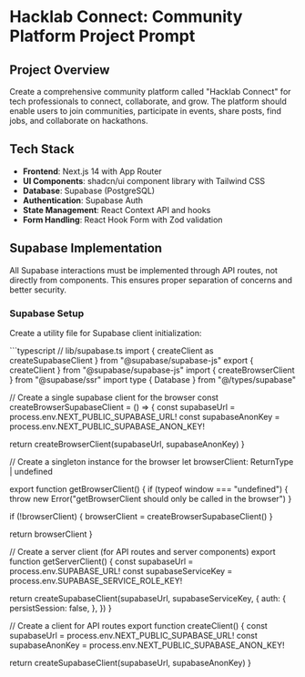 # Hacklab Connect: Community Platform Project Prompt

## Project Overview

Create a comprehensive community platform called "Hacklab Connect" for tech professionals to connect, collaborate, and grow. The platform should enable users to join communities, participate in events, share posts, find jobs, and collaborate on hackathons.

## Tech Stack

- **Frontend**: Next.js 14 with App Router
- **UI Components**: shadcn/ui component library with Tailwind CSS
- **Database**: Supabase (PostgreSQL)
- **Authentication**: Supabase Auth
- **State Management**: React Context API and hooks
- **Form Handling**: React Hook Form with Zod validation

## Supabase Implementation

All Supabase interactions must be implemented through API routes, not directly from components. This ensures proper separation of concerns and better security.

### Supabase Setup

Create a utility file for Supabase client initialization:

\`\`\`typescript
// lib/supabase.ts
import { createClient as createSupabaseClient } from "@supabase/supabase-js"
export { createClient } from "@supabase/supabase-js"
import { createBrowserClient } from "@supabase/ssr"
import type { Database } from "@/types/supabase"

// Create a single supabase client for the browser
const createBrowserSupabaseClient = () => {
  const supabaseUrl = process.env.NEXT_PUBLIC_SUPABASE_URL!
  const supabaseAnonKey = process.env.NEXT_PUBLIC_SUPABASE_ANON_KEY!

  return createBrowserClient<Database>(supabaseUrl, supabaseAnonKey)
}

// Create a singleton instance for the browser
let browserClient: ReturnType<typeof createBrowserSupabaseClient> | undefined

export function getBrowserClient() {
  if (typeof window === "undefined") {
    throw new Error("getBrowserClient should only be called in the browser")
  }

  if (!browserClient) {
    browserClient = createBrowserSupabaseClient()
  }

  return browserClient
}

// Create a server client (for API routes and server components)
export function getServerClient() {
  const supabaseUrl = process.env.SUPABASE_URL!
  const supabaseServiceKey = process.env.SUPABASE_SERVICE_ROLE_KEY!

  return createSupabaseClient<Database>(supabaseUrl, supabaseServiceKey, {
    auth: {
      persistSession: false,
    },
  })
}

// Create a client for API routes
export function createClient() {
  const supabaseUrl = process.env.NEXT_PUBLIC_SUPABASE_URL!
  const supabaseAnonKey = process.env.NEXT_PUBLIC_SUPABASE_ANON_KEY!

  return createSupabaseClient<Database>(supabaseUrl, supabaseAnonKey)
}

